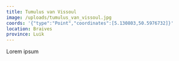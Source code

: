 ```yaml
---
title: Tumulus van Vissoul
image: /uploads/tumulus_van_vissoul.jpg
coords: '{"type":"Point","coordinates":[5.130803,50.5976732]}'
location: Braives
province: Luik
---
```

Lorem ipsum